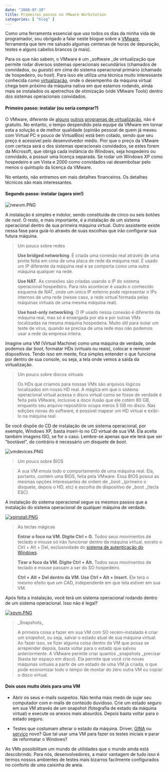```yaml
---
date: "2008-07-10"
title: Primeiros passos no VMware Workstation
categories: [ "blog" ]
---
```

Como uma ferramenta essencial que uso todos os dias da minha vida de programador, sou obrigado a falar neste blogue sobre a [VMware](http://www.vmware.com), ferramenta que tem me salvado algumas centenas de horas de depuração, testes e alguns cabelos brancos (a mais).

Para os que não sabem, o VMware é um _software _de virtualização que permite rodar diversos sistemas operacionais secundários (chamados de convidados, ou _guests_) em cima do sistema operacional primário (chamado de hospedeiro, ou _host_). Para isso ele utiliza uma técnica muito interessante conhecida como [virtualização](http://en.wikipedia.org/wiki/Virtualization), onde o desempenho da máquina virtual chega bem próximo da máquina nativa em que estamos rodando, ainda mais se instalados os apetrechos de otimização (vide VMware Tools) dentro dos sistemas operacionais convidados.

#### Primeiro passo: instalar (ou seria comprar?)

O VMware, diferente de [alguns](http://www.microsoft.com/windows/downloads/virtualpc/default.mspx) [outros](http://www.caloni.com.br/virtualbox) [programas de virtualização](http://www.cl.cam.ac.uk/research/srg/netos/xen/), não é gratuito. No entanto, o tempo despendido pela equipe da VMware em tornar esta a solução a de melhor qualidade (opinião pessoal de quem já mexeu com Virtual PC e pouco de VirtualBox) está bem cotado, sendo que seu preço é acessível pelo desenvolvedor médio. Pior que o preço da VMware com certeza será o dos sistemas operacionais convidados, se estes forem da Microsoft, que obriga cada instância do Windows, seja hospedeiro ou convidado, a possuir uma licença separada. Se rodar um Windows XP como hospedeiro e um Vista e 2000 como convidados vai desembolsar pelo menos o quíntuplo da licença da VMware.

No entanto, não entremos em mais detalhes financeiros. Os detalhes técnicos são mais interessantes.

#### Segundo passo: instalar (agora sim!)

![newvm.PNG](/images/newvm.PNG)

A instalação é simples e indolor, sendo constituída de cinco ou seis botões de _next_. O resto, e mais importante, é a instalação de um sistema operacional dentro de sua primeira máquina virtual. Outro assistente existe nessa fase para guiá-lo através de suas escolhas que irão configurar sua futura máquina.

<blockquote>Um pouco sobre redes

**Use bridged networking**. É criada uma conexão real através de uma ponte feita em cima de uma placa de rede da máquina real. É usado um IP diferente da máquina real e se comporta como uma outra máquina qualquer na rede.

**Use NAT**. As conexões são criadas usando o IP do sistema operacional hospedeiro. Para isto acontecer é usado o conhecido esquema de NAT, onde um único IP externo pode representar n IPs internos de uma rede (nesse caso, a rede virtual formada pelas máquinas virtuais de uma mesma máquina real).

**Use host-only networking**. O IP usado nessa conexão é diferente da máquina real, mas só é enxergada por ela e por outras VMs localizadas na mesma máquina hospedeira. Muito útil para isolar um teste de vírus, quando se precisa de uma rede mas não podemos usar a rede da empresa inteira.</blockquote>

Imagine uma VM (Virtual Machine) como uma máquina de verdade, onde podemos dar _boot_, formatar HDs (virtuais ou reais), colocar e remover dispositivos. Tendo isso em mente, fica simples entender o que funciona por dentro de sua console, ou seja, a tela onde vemos a saída da virtualização.

<blockquote>Um pouco sobre discos virtuais

Os HDs que criamos para nossas VMs são arquivos lógicos localizados em nosso HD real. A mágica em que o sistema operacional virtual acessa o disco virtual como se fosse de verdade é feita pela VMware, inclusive a doce ilusão que ele cotém 80 GB, enquanto seu arquivo-repositório ocupa meros 5 GB no disco. Nas edições novas do software, é possível mapear um HD virtual e exibi-lo na máquina real.</blockquote>

Se você dispõe do CD de instalação de um sistema operacional, por exemplo, Windows XP, basta inseri-lo no CD virtual de sua VM. Ela aceita também imagens ISO, se for o caso. Lembre-se apenas que ele terá que ser "bootável", do contrário é necessário um disquete de _boot_.

![vmdevices.PNG](/images/vmdevices.PNG)

<blockquote>Um pouco sobre BIOS</blockquote>

<blockquote>A sua VM emula todo o comportamento de uma máquina real. Ela, portanto, contém uma BIOS, feita pela VMware. Essa BIOS possui as mesmas opções interessantes de ordem de _boot _(primeiro o disquete, depois o HD, etc) e escolha de dispositivo de _boot _(tecla ESC).</blockquote>

A instalação do sistema operacional segue os mesmos passos que a instalação do sistema operacional de qualquer máquina de verdade.

[![xpinstall.PNG](/images/xpinstall.PNG)](/images/xpinstall.PNG)

<blockquote>As teclas mágicas

**Entrar o foco na VM. Digite Ctrl + G.** Todos seus movimentos de teclado e mouse só irão funcionar dentro da máquina virtual, exceto o Ctrl + Alt + Del, exclusividade do [sistema de autenticação do Windows](http://www.caloni.com.br/gina-x-credential-provider).

**Tirar o foco da VM. Digite Ctrl + Alt.** Todos seus movimentos de teclado e mouse passam a ser do SO hospedeiro.

**Ctrl + Alt + Del dentro da VM. Use Ctrl + Alt + Insert.** Ele terá o mesmo efeito que um CAD, independente em que tela estiver em sua VM.</blockquote>

Após feita a instalação, você terá um sistema operacional rodando dentro de um sistema operacional. Isso não é legal?

[![xpvm.PNG](/images/xpvm.PNG)](/images/xpvm.PNG)

<blockquote>_Snapshots_

A primeira coisa a fazer em sua VM com SO recém-instalado é criar um _snapshot_, ou seja, salvar o estado atual de sua máquina virtual. Ao fazer isso, se fizer alguma coisa dentro da VM que possa se arrepender depois, basta voltar para o estado que salvou anteriormente. A VMware permite criar quantos _snapshots _precisar (basta ter espaço em disco). Ela permite que você crie novas máquinas virtuais a partir de um estado de uma VM já criada, o que pode economizar todo o tempo de montar do zero outra VM ou copiar o disco virtual.</blockquote>

#### Dois usos muito úteis para uma VM

	
  * Abrir os seus e-mails suspeitos. Não tenha mais medo de sujar seu computador com e-mails de conteúdo duvidoso. Crie um estado seguro em sua VM através de um snapshot (fotografia de estado da máquina virtual) e execute os anexos mais absurdos. Depois basta voltar para o estado seguro.

	
  * Testes que costumam alterar o estado da máquina. Driver, [GINA](http://www.caloni.com.br/gina-x-credential-provider) ou [serviço](http://www.caloni.com.br/como-rodar-qualquer-coisa-como-servico) novo? Que tal usar uma VM para fazer os testes iniciais e parar de reformatar o Windows?

As VMs possibilitam um mundo de utilidades que o mundo ainda está descobrindo. Para nós, desenvolvedores, a maior vantagem de tudo isso é termos nossos ambientes de testes mais bizarros facilmente configurados no conforto de uma caixinha de areia.
